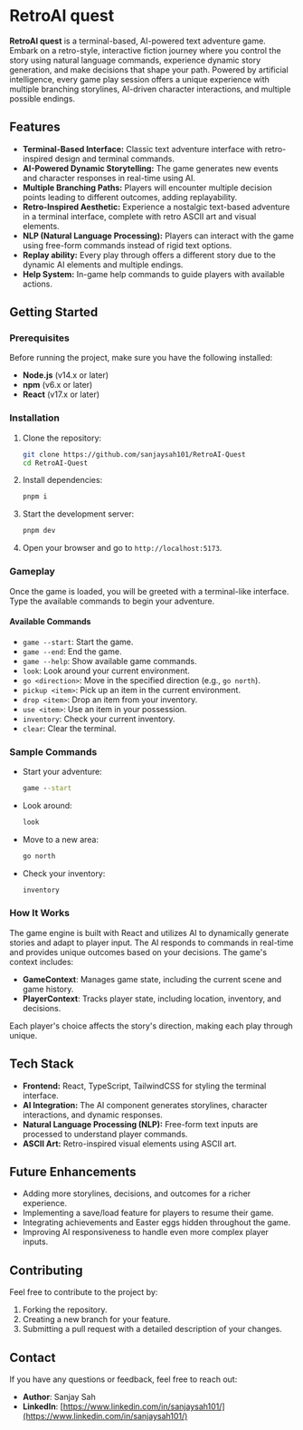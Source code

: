 # RetroAI quest

**RetroAI quest** is a terminal-based, AI-powered text adventure game. Embark on a retro-style, interactive fiction journey where you control the story using natural language commands, experience dynamic story generation, and make decisions that shape your path. Powered by artificial intelligence, every game play session offers a unique experience with multiple branching storylines, AI-driven character interactions, and multiple possible endings.

## **Features**

- **Terminal-Based Interface:** Classic text adventure interface with retro-inspired design and terminal commands.
- **AI-Powered Dynamic Storytelling:** The game generates new events and character responses in real-time using AI.
- **Multiple Branching Paths:** Players will encounter multiple decision points leading to different outcomes, adding replayability.
- **Retro-Inspired Aesthetic:** Experience a nostalgic text-based adventure in a terminal interface, complete with retro ASCII art and visual elements.
- **NLP (Natural Language Processing):** Players can interact with the game using free-form commands instead of rigid text options.
- **Replay ability:** Every play through offers a different story due to the dynamic AI elements and multiple endings.
- **Help System:** In-game help commands to guide players with available actions.

## **Getting Started**

### **Prerequisites**

Before running the project, make sure you have the following installed:

- **Node.js** (v14.x or later)
- **npm** (v6.x or later)
- **React** (v17.x or later)
  
### **Installation**

1. Clone the repository:

    ```bash
    git clone https://github.com/sanjaysah101/RetroAI-Quest
    cd RetroAI-Quest
    ```

2. Install dependencies:

    ```bash
    pnpm i
    ```

3. Start the development server:

    ```bash
    pnpm dev
    ```

4. Open your browser and go to `http://localhost:5173`.

### **Gameplay**

Once the game is loaded, you will be greeted with a terminal-like interface. Type the available commands to begin your adventure.

#### **Available Commands**

- `game --start`: Start the game.
- `game --end`: End the game.
- `game --help`: Show available game commands.
- `look`: Look around your current environment.
- `go <direction>`: Move in the specified direction (e.g., `go north`).
- `pickup <item>`: Pick up an item in the current environment.
- `drop <item>`: Drop an item from your inventory.
- `use <item>`: Use an item in your possession.
- `inventory`: Check your current inventory.
- `clear`: Clear the terminal.

### **Sample Commands**

- Start your adventure:

    ```cmd
    game --start
    ```

- Look around:

    ```cmd
    look
    ```

- Move to a new area:

    ```cmd
    go north
    ```

- Check your inventory:

    ```cmd
    inventory
    ```

### **How It Works**

The game engine is built with React and utilizes AI to dynamically generate stories and adapt to player input. The AI responds to commands in real-time and provides unique outcomes based on your decisions. The game's context includes:

- **GameContext**: Manages game state, including the current scene and game history.
- **PlayerContext**: Tracks player state, including location, inventory, and decisions.

Each player's choice affects the story's direction, making each play through unique.

## **Tech Stack**

- **Frontend:** React, TypeScript, TailwindCSS for styling the terminal interface.
- **AI Integration:** The AI component generates storylines, character interactions, and dynamic responses.
- **Natural Language Processing (NLP):** Free-form text inputs are processed to understand player commands.
- **ASCII Art:** Retro-inspired visual elements using ASCII art.

## **Future Enhancements**

- Adding more storylines, decisions, and outcomes for a richer experience.
- Implementing a save/load feature for players to resume their game.
- Integrating achievements and Easter eggs hidden throughout the game.
- Improving AI responsiveness to handle even more complex player inputs.

## **Contributing**

Feel free to contribute to the project by:

1. Forking the repository.
2. Creating a new branch for your feature.
3. Submitting a pull request with a detailed description of your changes.

## **Contact**

If you have any questions or feedback, feel free to reach out:

- **Author**: Sanjay Sah
- **LinkedIn**: [https://www.linkedin.com/in/sanjaysah101/](https://www.linkedin.com/in/sanjaysah101/)
